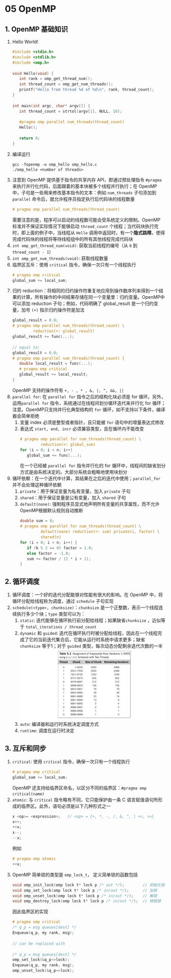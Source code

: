 # 05 OpenMP
## 1. OpenMP 基础知识
1. Hello World!
   ```c
   #include <stdio.h>
   #include <stdlib.h>
   #include <omp.h>

   void Hello(void) {
      int rank = omp_get_thread_num(); 
      int thread_count = omp_get_num_threads();
      printf("Hello from thread %d of %d\n", rank, thread_count); 
   }

   int main(int argc, char* argv[]) {
      int thread_count = strtol(argv[1], NULL, 10);
      
      #pragma omp parallel num_threads(thread_count)
      Hello(); 

      return 0; 
   }
   ```
2. 编译运行 
   ``` shell
   gcc -fopenmp -o omp_hello omp_hello.c
   ./omp_hello <number of threads>
   ```
3. 注意到 OpenMP 提供基于指令的共享内存 API，即通过预处理指令 `#pragma` 来执行并行化代码，后面跟着的基本块被多个线程并行执行；在 OpenMP 中，子句是一些用来修改基本指令的文本：例如 `num_threads` 子句添加到 `parallel` 命令后，就允许程序员指定执行后代码块的线程数量
   ```c
   # pragma omp parallel num_threads(thread_count)
   ```
   需要注意的是，程序可以启动的线程数可能会受系统定义的限制。OpenMP 标准并不保证实际情况下能够启动 `thread_count` 个线程；当代码块执行完时，即上面的例子中，当线程从 `Hello` 调用中返回时，有一个**隐式路障**，使得完成代码块的线程将等待线程组中的所有其他线程完成代码块
4. `int omp_get_thread_num(void)`: 获取当前线程的编号（从 `0` 到 `thread_count - 1`）
5. `int omp_get_num_threads(void)`: 获取线程数量
6. 临界区互斥：使用 `critical` 指令，确保一次只有一个线程执行
   ```c
   # pragma omp critical
   global_sum += local_sum; 
   ```
7. 归约 reduction：将相同的归约操作符重复地应用到操作数序列来得到一个结果的计算，所有操作的中间结果存储在同一个变量里：归约变量。OpenMP中可以添加 reduction 子句；例如，代码明确了 global_result 是一个归约变量，加号 `(+)` 指示归约操作符是加法
   ```c
   global_result = 0.0; 
   # pragma omp parallel num_threads(thread_count) \
            reduction(+: global_result)
   global_result += func(...); 

   // equal to: 
   global_result = 0.0; 
   # pragma omp parallel num_threads(thread_count) {
      double local_result = func(...); 
      # pragma omp critical
      global_result += local_result; 
   }
   ```
   OpenMP 支持的操作符有 `+, - , * , &, |, ^, &&, ||`
8. `parallel for`: 在 `parallel for` 指令之后的结构化块必须是 for 循环。另外，运用`parallel for` 指令，系统通过在线程间划分循环迭代来并行化 for 循环；注意。OpenMP只支持并行化典型结构的 `for` 循环，如不支持以下条件，编译器会简单拒绝
   1. 变量 index 必须是整型或者指针，且只能被 `for` 语句中的增量表达式修改
   2. 表达式 `start, end, incr` 必须兼容类型，且在循环内不能改变
      ```c
      # pragma omp parallel for num_threads(thread_count) \
               reduction(+: global_sum)
      for (i = 0; i < n; i++) 
         global_sum += func(...); 
      ```
      在一个已经被 `parallel for` 指令并行化的 for 循环中，线程间的缺省划分方式是由系统决定的。大部分系统会粗略地使用块划分
9. 循环依赖：在一个迭代中计算，其结果在之后的迭代中使用；`parallel_for` 并不会处理这种循环依赖
   1. `private`：用于保证变量为私有变量，加入 `private` 子句
   2. `shared`：用于保证变量是公有变量，加入 `shared` 子句
   3. `default(none)`: 强制程序员显式地声明所有变量的共享属性，而不允许OpenMP根据默认规则自动推断
      ```c
      double sum = 0; 
      # pragma omp parallel for num_threads(thread_count) \
               default(none) reduction(+: sum) private(i, factor) \
               shared(n)
      for (i = 0; i < n; i++) {
         if (k % 2 == 0) factor = 1.0; 
         else factor = -1.0; 
         sum += factor / (2 * i + 1); 
      }
      ```

## 2. 循环调度
1. 循环调度：一个好的迭代分配能够对性能有很大的影响。在 OpenMP 中，将循环分配给线程称为调度，通过 `schedule` 子句实现
2. `schedule(<type>, chunksize)`：`chunksize` 是一个正整数，表示一个线程连续执行多少个块；`type` 类型可以为：
   1. `static`: 迭代能够在循环执行前分配给线程；如果缺省`chunksize` ，近似等于 `total_iterations / thread_count`
   2. `dynamic` 和 `guided`: 迭代在循环执行时被分配给线程，因此在一个线程完成了它的当前迭代集合后，它能从运行时系统中请求更多；缺省 `chunksize` 等于1；对于 `guided` 类型，每次动态分配剩余迭代次数的一半 ![guided](gallery/guided.png)
   3. `auto`: 编译器和运行时系统决定调度方式
   4. `runtime`: 调度在运行时决定

## 3. 互斥和同步
1. `critical`: 使用 `critical` 指令，确保一次只有一个线程执行
   ```c
   # pragma omp critical
   global_sum += local_sum; 
   ```
   OpenMP 还支持给临界区命名，以区分不同的临界区：`#pragma omp critical(name)`
2. `atomic`: 与 `critical` 指令略有不同，它只能保护由一条 C 语言赋值语句所形成的临界区。此外，语句必须是以下几种形式之一
   ```c
   x <op>= <expression>;   // <op> = {+, *, -, /, &, ^, | <<, >>}
   x++; 
   ++x; 
   x--; 
   --x; 
   ```
   例如
   ``` c
   # pragma omp atomic
   ++x; 
   ```
3. OpenMP 简单锁的类型是 `omp_lock_t`， 定义简单锁的函数包括
   ```c
   void omp_init_lock(omp lock t* lock p /* out */);        // 初始化锁
   void omp_set_lock(omp lock t* lock p /* in/out */);      // 加锁
   void omp_unset_lock(omp lock t* lock p /* in/out */);    // 解锁
   void omp_destroy_lock(omp lock t* lock p /* in/out */);  // 销毁锁
   ```
   因此临界区的实现
   ```c
   # pragma omp critical
   /* q_p = msg queues[dest] */
   Enqueue(q_p, my rank, msg);
   
   // can be replaced with

   /* q_p = msg queues[dest] */
   omp_set_lock(&q_p−>lock);
   Enqueue(q_p, my rank, msg);
   omp_unset_lock(&q_p−>lock);
   ```